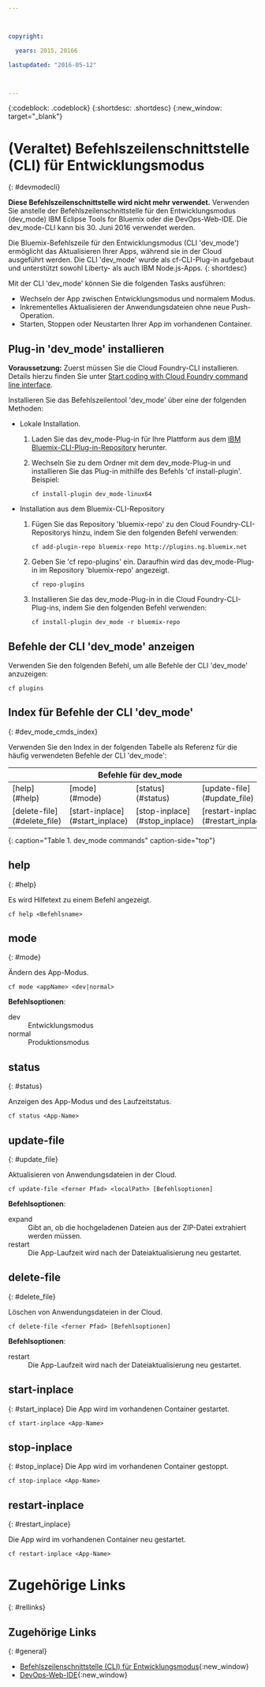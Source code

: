 ```yaml
---



copyright:

  years: 2015，20166

lastupdated: "2016-05-12"



---
```


{:codeblock: .codeblock}
{:shortdesc: .shortdesc}
{:new_window: target="_blank"}

# (Veraltet) Befehlszeilenschnittstelle (CLI) für Entwicklungsmodus
{: #devmodecli}

**Diese Befehlszeilenschnittstelle wird nicht mehr verwendet.** Verwenden Sie anstelle der Befehlszeilenschnittstelle für den Entwicklungsmodus (dev_mode) IBM Eclipse Tools for Bluemix oder die DevOps-Web-IDE. Die dev_mode-CLI kann bis 30. Juni 2016 verwendet werden.

Die Bluemix-Befehlszeile für den Entwicklungsmodus (CLI 'dev_mode') ermöglicht das Aktualisieren Ihrer Apps, während sie in der Cloud ausgeführt werden. Die CLI 'dev_mode' wurde als cf-CLI-Plug-in aufgebaut und unterstützt sowohl Liberty- als auch IBM Node.js-Apps.
{: shortdesc}


Mit der CLI 'dev_mode' können Sie die folgenden Tasks ausführen:
- Wechseln der App zwischen Entwicklungsmodus und normalem Modus.
- Inkrementelles Aktualisieren der Anwendungsdateien ohne neue Push-Operation.
- Starten, Stoppen oder Neustarten Ihrer App im vorhandenen Container.

## Plug-in 'dev_mode' installieren
**Voraussetzung:** Zuerst müssen Sie die Cloud Foundry-CLI installieren. Details hierzu finden Sie unter [Start coding with Cloud Foundry command line interface](https://github.com/cloudfoundry/cli).


Installieren Sie das Befehlszeilentool 'dev_mode' über eine der folgenden Methoden:
- Lokale Installation.
  1. Laden Sie das dev_mode-Plug-in für Ihre Plattform aus dem [IBM Bluemix-CLI-Plug-in-Repository](http://plugins.ng.bluemix.net) herunter.
  2. Wechseln Sie zu dem Ordner mit dem dev_mode-Plug-in und installieren Sie das Plug-in mithilfe des Befehls 'cf install-plugin'. Beispiel:

        ```
        cf install-plugin dev_mode-linux64
        ```

- Installation aus dem Bluemix-CLI-Repository
  1. Fügen Sie das Repository 'bluemix-repo' zu den Cloud Foundry-CLI-Repositorys hinzu, indem Sie den folgenden Befehl verwenden:

        ```
        cf add-plugin-repo bluemix-repo http://plugins.ng.bluemix.net
        ```

  2. Geben Sie 'cf repo-plugins' ein. Daraufhin wird das dev_mode-Plug-in im Repository 'bluemix-repo' angezeigt.

		```
        cf repo-plugins
        ```

  3. Installieren Sie das dev_mode-Plug-in in die Cloud Foundry-CLI-Plug-ins, indem Sie den folgenden Befehl verwenden:

        ```
        cf install-plugin dev_mode -r bluemix-repo
        ```

## Befehle der CLI 'dev_mode' anzeigen

Verwenden Sie den folgenden Befehl, um alle Befehle der CLI 'dev_mode' anzuzeigen:

```
cf plugins
```

## Index für Befehle der CLI 'dev_mode'
{: #dev_mode_cmds_index}

Verwenden Sie den Index in der folgenden Tabelle als Referenz für die häufig verwendeten Befehle der CLI 'dev_mode':

<table summary="Index der Befehle für dev_mode">
 <thead>
 <th colspan="4">Befehle für dev_mode</th>
 </thead>
 <tbody>
 <tr>
 <td>[help](#help)</td>
 <td>[mode](#mode)</td>
 <td>[status](#status)</td>
 <td>[update-file](#update_file)</td>
 </tr>
 <tr>
 <td>[delete-file](#delete_file)</td>
 <td>[start-inplace](#start_inplace)</td>
 <td>[stop-inplace](#stop_inplace)</td>
 <td>[restart-inplace](#restart_inplace)</td>
 </tr>
  </tbody>
 </table>
{: caption="Table 1. dev_mode commands" caption-side="top"}



## help
{: #help}

Es wird Hilfetext zu einem Befehl angezeigt.

```
cf help <Befehlsname>
```


## mode
{: #mode}

Ändern des App-Modus.

```
cf mode <appName> <dev|normal>
```
<strong>Befehlsoptionen</strong>:

   <dl>
   <dt>dev</dt>
   <dd>Entwicklungsmodus</dd>
   <dt>normal</dt>
   <dd>Produktionsmodus</dd>
   </dl>


## status
{: #status}

Anzeigen des App-Modus und des Laufzeitstatus.
```
cf status <App-Name>
```



## update-file
{: #update_file}

Aktualisieren von Anwendungsdateien in der Cloud.

```
cf update-file <ferner Pfad> <localPath> [Befehlsoptionen]
```


<strong>Befehlsoptionen</strong>:

   <dl>
   <dt>expand</dt>
   <dd>Gibt an, ob die hochgeladenen Dateien aus der ZIP-Datei extrahiert werden müssen.</dd>
   <dt>restart</dt>
   <dd>Die App-Laufzeit wird nach der Dateiaktualisierung neu gestartet.</dd>
   </dl>



## delete-file
{: #delete_file}

Löschen von Anwendungsdateien in der Cloud.

```
cf delete-file <ferner Pfad> [Befehlsoptionen]
```


<strong>Befehlsoptionen</strong>:
 <dl>
   <dt>restart</dt>
   <dd>Die App-Laufzeit wird nach der Dateiaktualisierung neu gestartet.</dd>
  </dl>


## start-inplace
{: #start_inplace}
Die App wird im vorhandenen Container gestartet.

```
cf start-inplace <App-Name>
```



## stop-inplace
{: #stop_inplace}
Die App wird im vorhandenen Container gestoppt.

```
cf stop-inplace <App-Name>
```



## restart-inplace
{: #restart_inplace}

Die App wird im vorhandenen Container neu gestartet.

```
cf restart-inplace <App-Name>
```



# Zugehörige Links
{: #rellinks}

## Zugehörige Links
{: #general}
* [Befehlszeilenschnittstelle (CLI) für Entwicklungsmodus](http://clis.ng.bluemix.net/ui/repository.html#cf-plugins){:new_window}
* [DevOps-Web-IDE](https://hub.jazz.net/docs/deploy/){:new_window}
